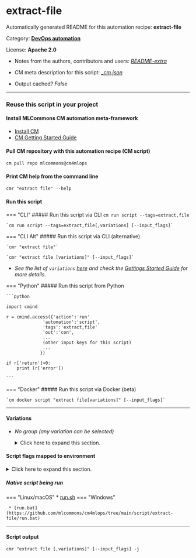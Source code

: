 # extract-file
Automatically generated README for this automation recipe: **extract-file**

Category: **[DevOps automation](..)**

License: **Apache 2.0**

* Notes from the authors, contributors and users: [*README-extra*](https://github.com/mlcommons/cm4mlops/tree/main/script/extract-file/README-extra.md)

* CM meta description for this script: *[_cm.json](https://github.com/mlcommons/cm4mlops/tree/main/script/extract-file/_cm.json)*
* Output cached? *False*

---
### Reuse this script in your project

#### Install MLCommons CM automation meta-framework

* [Install CM](https://docs.mlcommons.org/ck/install)
* [CM Getting Started Guide](https://docs.mlcommons.org/ck/getting-started/)

#### Pull CM repository with this automation recipe (CM script)

```cm pull repo mlcommons@cm4mlops```

#### Print CM help from the command line

````cmr "extract file" --help````

#### Run this script

=== "CLI"
    ##### Run this script via CLI
    `cm run script --tags=extract,file`

    `cm run script --tags=extract,file[,variations] [--input_flags]`

=== "CLI Alt"
    ##### Run this script via CLI (alternative)

    `cmr "extract file"`

    `cmr "extract file [variations]" [--input_flags]`


* *See the list of `variations` [here](#variations) and check the [Gettings Started Guide](https://github.com/mlcommons/ck/blob/dev/docs/getting-started.md) for more details.*

=== "Python"
    ##### Run this script from Python


    ```python

    import cmind

    r = cmind.access({'action':'run'
                  'automation':'script',
                  'tags':'extract,file'
                  'out':'con',
                  ...
                  (other input keys for this script)
                  ...
                 })

    if r['return']>0:
        print (r['error'])

    ```


=== "Docker"
    ##### Run this script via Docker (beta)

    `cm docker script "extract file[variations]" [--input_flags]`

___


#### Variations

  * *No group (any variation can be selected)*
    <details>
    <summary>Click here to expand this section.</summary>

    * `_keep`
      - Environment variables:
        - *CM_EXTRACT_REMOVE_EXTRACTED*: `no`
      - Workflow:
    * `_no-remove-extracted`
      - Environment variables:
        - *CM_EXTRACT_REMOVE_EXTRACTED*: `no`
      - Workflow:
    * `_path.#`
      - Environment variables:
        - *CM_EXTRACT_FILEPATH*: `#`
      - Workflow:

    </details>


#### Script flags mapped to environment
<details>
<summary>Click here to expand this section.</summary>

* `--extra_folder=value`  &rarr;  `CM_EXTRACT_TO_FOLDER=value`
* `--extract_path=value`  &rarr;  `CM_EXTRACT_PATH=value`
* `--input=value`  &rarr;  `CM_EXTRACT_FILEPATH=value`
* `--to=value`  &rarr;  `CM_EXTRACT_PATH=value`

**Above CLI flags can be used in the Python CM API as follows:**

```python
r=cm.access({... , "extra_folder":...}
```

</details>


##### Native script being run
=== "Linux/macOS"
     * [run.sh](https://github.com/mlcommons/cm4mlops/tree/main/script/extract-file/run.sh)
=== "Windows"

     * [run.bat](https://github.com/mlcommons/cm4mlops/tree/main/script/extract-file/run.bat)
___
#### Script output
`cmr "extract file [,variations]" [--input_flags] -j`
